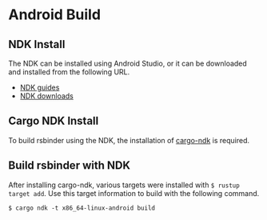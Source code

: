 # Android Build
## NDK Install
The NDK can be installed using Android Studio, or it can be downloaded and installed from the following URL.

* [NDK guides](https://developer.android.com/ndk/guides)
* [NDK downloads](https://developer.android.com/ndk/downloads)

## Cargo NDK Install
To build rsbinder using the NDK, the installation of [cargo-ndk](https://crates.io/crates/cargo-ndk) is required.

## Build **rsbinder** with NDK
After installing cargo-ndk, various targets were installed with ```$ rustup target add```. Use this target information to build with the following command.

```
$ cargo ndk -t x86_64-linux-android build
```

